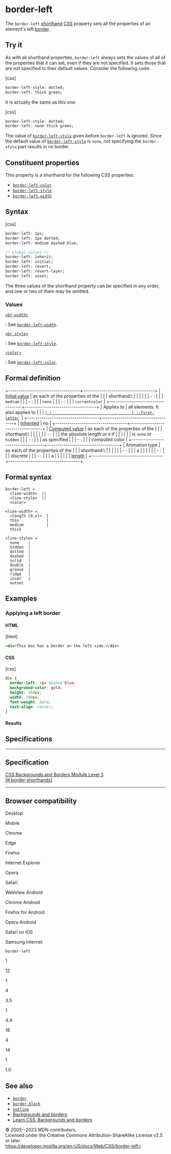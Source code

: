 border-left
===========

The `border-left` [shorthand](shorthand_properties.md)
[CSS](https://developer.mozilla.org/en-US/docs/Web/CSS) property sets
all the properties of an element\'s left [border](border.md).

Try it
------

As with all shorthand properties, `border-left` always sets the values
of all of the properties that it can set, even if they are not
specified. It sets those that are not specified to their default values.
Consider the following code:

[css]

```css
border-left-style: dotted;
border-left: thick green;
```

It is actually the same as this one:

[css]

```css
border-left-style: dotted;
border-left: none thick green;
```

The value of [`border-left-style`](border-left-style.md) given before
`border-left` is ignored. Since the default value of
[`border-left-style`](border-left-style.md) is `none`, not specifying the
`border-style` part results in no border.

Constituent properties
----------------------

This property is a shorthand for the following CSS properties:

- [`border-left-color`](border-left-color.md)
- [`border-left-style`](border-left-style.md)
- [`border-left-width`](border-left-width.md)

Syntax
------

[css]

```css
border-left: 1px;
border-left: 2px dotted;
border-left: medium dashed blue;

/* Global values */
border-left: inherit;
border-left: initial;
border-left: revert;
border-left: revert-layer;
border-left: unset;
```

The three values of the shorthand property can be specified in any
order, and one or two of them may be omitted.

### Values

[`<br-width>`](#br-width)

:   See [`border-left-width`](border-left-width.md).

[`<br-style>`](#br-style)

:   See [`border-left-style`](border-left-style.md).

[`<color>`](color_value.md)

:   See [`border-left-color`](border-left-color.md).

Formal definition
-----------------

+-----------------------------------+-----------------------------------+
| [Initial value](initial_value.md)    | as each of the properties of the  |
|                                   | shorthand:\                       |
|                                   |                                   |
|                                   | -   [](border-left-width.md): |
|                                   |     `medium`                      |
|                                   | -   [](border-left-style.md): |
|                                   |     `none`                        |
|                                   | -   [](border-left-color.md): |
|                                   |     `currentcolor`                |
+-----------------------------------+-----------------------------------+
| Applies to                        | all elements. It also applies to  |
|                                   | [`|
|                                   | ::first-letter`](::first-letter). |
+-----------------------------------+-----------------------------------+
| [Inherited](inheritance.md)          | no                                |
+-----------------------------------+-----------------------------------+
| [Computed value](computed_value.md)  | as each of the properties of the  |
|                                   | shorthand:\                       |
|                                   |                                   |
|                                   | -   [](border-left-width.md): |
|                                   |     the absolute length or `0` if |
|                                   |     [](border-left-style.md) |
|                                   |     is `none` or `hidden`         |
|                                   | -   [](border-left-style.md): |
|                                   |     as specified                  |
|                                   | -   [](border-left-color.md): |
|                                   |     computed color                |
+-----------------------------------+-----------------------------------+
| Animation type                    | as each of the properties of the  |
|                                   | shorthand:\                       |
|                                   |                                   |
|                                   | -   [](border-left-color.md): |
|                                   |     a                             |
|                                   |     [](color_value.md#interpolation) |
|                                   | -   [](border-left-style.md): |
|                                   |     discrete                      |
|                                   | -   [](border-left-width.md): |
|                                   |     a                             |
|                                   |                                   |
|                                   |    [length](length.md#interpolation) |
+-----------------------------------+-----------------------------------+

Formal syntax
-------------

```
border-left = 
  <line-width>  ||
  <line-style>  ||
  <color>       

<line-width> = 
  <length [0,∞]>  |
  thin            |
  medium          |
  thick           

<line-style> = 
  none    |
  hidden  |
  dotted  |
  dashed  |
  solid   |
  double  |
  groove  |
  ridge   |
  inset   |
  outset  
```

Examples
--------

### Applying a left border

#### HTML

[html]

```html
<div>This box has a border on the left side.</div>
```

#### CSS

[css]

```css
div {
  border-left: 4px dashed blue;
  background-color: gold;
  height: 100px;
  width: 100px;
  font-weight: bold;
  text-align: center;
}
```

#### Results

Specifications
--------------

  ------------------------------------------------------------------------------------------

Specification
  ------------------------------------------------------------------------------------------

  [CSS Backgrounds and Borders Module Level 3\
  [\#
  border-shorthands]](https://drafts.csswg.org/css-backgrounds/#border-shorthands)

  ------------------------------------------------------------------------------------------

Browser compatibility
---------------------

Desktop

Mobile

Chrome

Edge

Firefox

Internet Explorer

Opera

Safari

WebView Android

Chrome Android

Firefox for Android

Opera Android

Safari on IOS

Samsung Internet

`border-left`

1

12

1

4

3.5

1

4.4

18

4

14

1

1.0

See also
--------

- [`border`](border.md)
- [`border-block`](border-block.md)
- [`outline`](outline.md)
- [Backgrounds and borders](css_backgrounds_and_borders.md)
- [Learn CSS: Backgrounds and
    borders](https://developer.mozilla.org/en-US/docs/Learn/CSS/Building_blocks/Backgrounds_and_borders)

© 2005--2023 MDN contributors.\
Licensed under the Creative Commons Attribution-ShareAlike License v2.5
or later.\
https://developer.mozilla.org/en-US/docs/Web/CSS/border-left>

